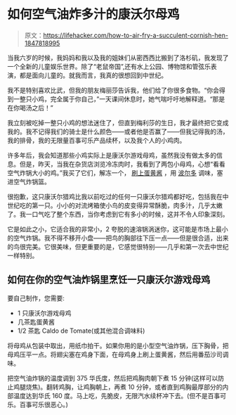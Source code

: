 # 如何空气油炸多汁的康沃尔母鸡

> 原文：<https://lifehacker.com/how-to-air-fry-a-succulent-cornish-hen-1847818995>

当我六岁的时候，我妈妈和我以及我的姐妹们从密西西比搬到了洛杉矶，我发现了一个全新的儿童娱乐世界。除了“老鼠帝国”,还有水上公园、博物馆和管弦乐表演，都是面向儿童的。就我而言，我真的很想回到中世纪。



我不是特别喜欢比武，但我的朋友梅丽莎告诉我，他们给了你很多食物。“你会得到一整只小鸡，完全属于你自己，”一天课间休息时，她气喘吁吁地解释道。“那是在你喝汤之后！”

我立刻被吃掉一整只小鸡的想法迷住了，但直到梅利莎的生日，我才最终把它变成我的。我不记得我们的骑士是什么颜色——或者他是否赢了——但我记得我的汤，我的排骨，我的无限量百事可乐产品续杯，以及我个人的小鸡肉。

许多年后，我会知道那些小鸡实际上是康沃尔游戏母鸡，虽然我没有做太多的信息。但是，昨天，当我在杂货店浏览冷冻肉时，我看到了两包小母鸡，心想“看看空气炸锅大小的鸡。”我买了它们，解冻一个， [刷上蛋黄酱](https://lifehacker.com/brush-your-chicken-with-mayo-before-roasting-it-1843608730) ，用 [波尔多](https://lifehacker.com/get-yourself-some-caldo-de-tomate-immediately-1844943389) 调味，塞进空气炸锅篮。

很抱歉，这只康沃尔猎鸡比我以前吃过的任何一只康沃尔猎鸡都好吃，包括我在中世纪吃的第一只。小小的对流烤箱使小鸟的皮变得异常酥脆，肉多汁，几乎太嫩了。我一口气吃了整个东西，当你考虑到它有多小的时候，这并不令人印象深刻。

它是如此之小，它适合我的非常小，2 夸脱的速溶锅涡迷你，这可能是市场上最小的空气炸锅。我不得不移开小盘——把鸟的胸部往下压一点——但是很合适，出来的鸟很完美。它很美味，但更重要的是，它感觉很特别——几乎和第一次去中世纪一样特别。

## 如何在你的空气油炸锅里烹饪一只康沃尔游戏母鸡

要自己制作，您需要:

*   1 只康沃尔游戏母鸡
*   几茶匙蛋黄酱
*   1/2 茶匙 Caldo de Tomate(或其他混合调味料)

将母鸡从包装中取出，用纸巾拍干。如果你用的是小型空气油炸锅，压下胸骨，把母鸡压平一点。将翅尖塞在鸡身下面，在母鸡身上刷上蛋黄酱，然后用番茄沙司调味。

把空气油炸锅的温度调到 375 华氏度，然后把鸡胸肉朝下煮 15 分钟(这样可以防止鸡腿烧焦)。翻转鸡胸，让鸡胸朝上，再煮 10 分钟，或者直到鸡胸最厚部分的内部温度达到华氏 160 度。马上吃，先脆皮，无限汽水续杯冲下去。(但不是百事可乐。百事可乐很恶心。)